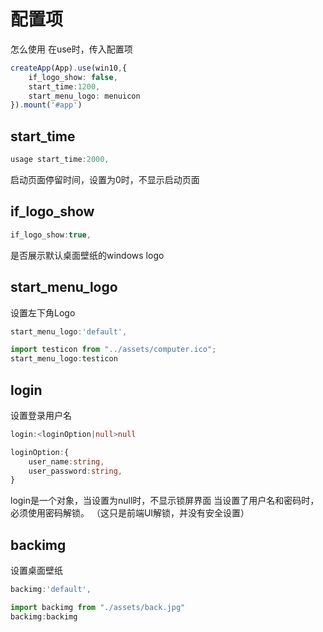 <!--
 * @Author: zhangweiyuan-Royal
 * @LastEditTime: 2021-12-29 09:55:37
 * @Description: 
 * @FilePath: /vue3-win10-md/docs/conf/README.md
-->
# 配置项
怎么使用
在use时，传入配置项
```ts
createApp(App).use(win10,{
    if_logo_show: false,
    start_time:1200,
    start_menu_logo: menuicon
}).mount('#app')
```

## start_time
```ts
usage start_time:2000,
```

启动页面停留时间，设置为0时，不显示启动页面
## if_logo_show
```ts
if_logo_show:true,
```
是否展示默认桌面壁纸的windows logo

## start_menu_logo
设置左下角Logo
```ts
start_menu_logo:'default',

import testicon from "../assets/computer.ico";
start_menu_logo:testicon
```
## login
设置登录用户名
```ts
login:<loginOption|null>null

loginOption:{
    user_name:string,
    user_password:string,
}

```
login是一个对象，当设置为null时，不显示锁屏界面
当设置了用户名和密码时，必须使用密码解锁。
（这只是前端UI解锁，并没有安全设置）

## backimg
设置桌面壁纸
```ts
backimg:'default',

import backimg from "./assets/back.jpg"
backimg:backimg
```